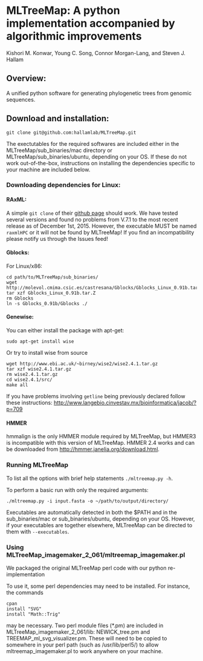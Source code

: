 # MLTreeMap: A python implementation accompanied by algorithmic improvements

Kishori M. Konwar, Young C. Song, Connor Morgan-Lang, and Steven J. Hallam

## Overview:

A unified python software for generating phylogenetic trees from genomic sequences. 

## Download and installation:

```
git clone git@github.com:hallamlab/MLTreeMap.git
```
The exectutables for the required softwares are included either in the MLTreeMap/sub_binaries/mac
 directory or MLTreeMap/sub_binaries/ubuntu, depending on your OS.
If these do not work out-of-the-box, instructions on installing the dependencies specific to your
 machine are included below.
### Downloading dependencies for Linux:

#### RAxML:
A simple `git clone` of their [github page](https://github.com/stamatak/standard-RAxML) should work.
We have tested several versions and found no problems from V.7.1 to the most recent release as of 
December 1st, 2015. However, the executable MUST be named `raxmlHPC` or it will not be found by MLTreeMap!
If you find an incompatibility please notify us through the Issues feed!

#### Gblocks:
For Linux/x86:
```
cd path/to/MLTreeMap/sub_binaries/
wget http://molevol.cmima.csic.es/castresana/Gblocks/Gblocks_Linux_0.91b.tar.Z
tar xzf Gblocks_Linux_0.91b.tar.Z
rm Gblocks
ln -s Gblocks_0.91b/Gblocks ./
```

#### Genewise:
You can either install the package with apt-get:
```
sudo apt-get install wise
```
Or try to install wise from source
```
wget http://www.ebi.ac.uk/~birney/wise2/wise2.4.1.tar.gz
tar xzf wise2.4.1.tar.gz
rm wise2.4.1.tar.gz
cd wise2.4.1/src/
make all
```
If you have problems involving `getline` being previously declared follow these instructions:
http://www.langebio.cinvestav.mx/bioinformatica/jacob/?p=709

#### HMMER
hmmalign is the only HMMER module required by MLTreeMap, but HMMER3 is incompatible with this
version of MLTreeMap. HMMER 2.4 works and can be downloaded from
http://hmmer.janelia.org/download.html.

### Running MLTreeMap

To list all the options with brief help statements `./mltreemap.py -h`.

To perform a basic run with only the required arguments:
```
./mltreemap.py -i input.fasta -o ~/path/to/output/directory/
```
Executables are automatically detected in both the $PATH and in the
sub_binaries/mac or sub_binaries/ubuntu, depending on your OS. However, if your executables
are together elsewhere, MLTreeMap can be directed to them with `--executables`.

### Using MLTreeMap_imagemaker_2_061/mltreemap_imagemaker.pl

We packaged the original MLTreeMap perl code with our python re-implementation

To use it, some perl dependencies may need to be installed. For instance, the commands
```
cpan
install "SVG"
install "Math::Trig"
```
may be necessary. Two perl module files (\*.pm) are included in MLTreeMap_imagemaker_2_061/lib: NEWICK_tree.pm and TREEMAP_ml_svg_visualizer.pm.
These will need to be copied to somewhere in your perl path (such as /usr/lib/perl5/) to allow mltreemap_imagemaker.pl to work anywhere
on your machine.  

